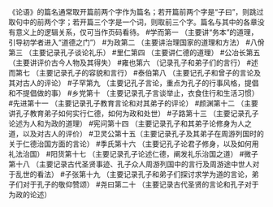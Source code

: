 《论语》的篇名通常取开篇前两个字作为篇名；若开篇前两个字是“子曰”，则跳过取句中的前两个字；若开篇三个字是一个词，则取前三个字。篇名与其中的各章没有意义上的逻辑关系，仅可当作页码看待。
#学而第一 （主要讲“务本”的道理，引导初学者进入“道德之门”）
#为政第二 （主要讲治理国家的道理和方法）
#八佾第三 （主要记录孔子谈论礼乐）
#里仁第四 （主要讲仁德的道理）
#公冶长第五 （主要讲评价古今人物及其得失）
#雍也第六 （记录孔子和弟子们的言行）
#述而第七 （主要记录孔子的容貌和言行）
#泰伯第八 （主要记孔子和曾子的言论及其对古人的评论）
#子罕第九 （主要记孔子言论，重点为孔子的行事风格，提倡和不提倡做的事）
#乡党第十 （主要记录孔子言谈举止，衣食住行和生活习惯）
#先进第十一 （主要记录孔子教育言论和对其弟子的评论）
#颜渊第十二 （主要讲孔子教育弟子如何实行仁德，如何为政和处世）
#子路第十三 （主要记录孔子论述为人和为政的道理）
#宪问第十四 （主要记录孔子和其弟子论修身为人之道，以及对古人的评价）
#卫灵公第十五（主要记录孔子及其弟子在周游列国时的关于仁德治国方面的言论）
#季氏第十六 （主要记孔子论君子修身，以及如何用礼法治国）
#阳货第十七 （主要记录孔子论述仁德，阐发礼乐治国之道）
#微子第十八 （主要记录古代圣贤事迹、孔子众人周游列国中的言行及周游途中世人对于乱世的看法）
#子张第十九 （主要记录孔子和弟子们探讨求学为道的言论，弟子们对于孔子的敬仰赞颂）
#尧曰第二十 （主要记录古代圣贤的言论和孔子对于为政的论述）
